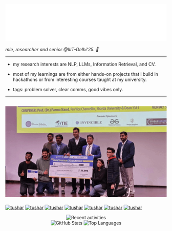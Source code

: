 ![Tushar's GitHub Banner](Tushar%20Chandra%20Logo.png)

*mle, researcher and senior @IIIT-Delhi'25. 🌱*

----

* my research interests are NLP, LLMs, Information Retrieval, and CV.
  
* most of my learnings are from either hands-on projects that i build in hackathons or from interesting courses taught at my university.
  
* tags: problem solver, clear comms, good vibes only.
  
----
![Hackathon Wins](hackathons.gif)
----

<a href="https://www.linkedin.com/in/tushar-chandra-7547901ab//" target="blank"><img align="center"
          src="https://img.shields.io/badge/linkedin-%230077B5.svg?style=for-the-badge&logo=linkedin&logoColor=white"
          alt="tushar" height="30"/></a>
<a href="mailto:sde.tusharchandra@gmail.com" target="blank"><img align="center"
          src="https://img.shields.io/badge/gmail-D14836.svg?style=for-the-badge&logo=gmail&logoColor=white"
          alt="tushar" height="30"/></a>
<a href="https://www.instagram.com/me_tusharchandra/" target="blank"><img align="center"
          src="https://img.shields.io/badge/instagram-%23E4405F.svg?style=for-the-badge&logo=instagram&logoColor=white"
          alt="tushar" height="30"/></a>
<a href="https://www.youtube.com/tusharchandra" target="blank"><img align="center"
          src="https://img.shields.io/badge/youtube-%23FF0000.svg?style=for-the-badge&logo=youtube&logoColor=white"
          alt="tushar" height="30"/></a>
<a href="https://www.youtube.com/me-tusharchandra" target="blank"><img align="center"
          src="https://img.shields.io/badge/youtube-%23FF0000.svg?style=for-the-badge&logo=youtube&logoColor=white"
          alt="tushar" height="30"/></a>
<a href="https://twitter.com/me_tushari" target="blank"><img align="center"
          src="https://img.shields.io/badge/twitter-%231DA1F2.svg?style=for-the-badge&logo=twitter&logoColor=white"
          alt="tushar" height="30"/></a>
<a href="https://linktr.ee/tusharchandra" target="blank"><img align="center"
          src="https://img.shields.io/badge/linktree-%231DA1F2.svg?style=for-the-badge&logo=linktree&logoColor=gree"
          alt="tushar" height="30"/></a>
<!-- 
![Tushar's GitHub stats](https://github-readme-stats-sigma-five.vercel.app/api?username=me-tusharchandra&show_icons=true&theme=vue-dark)
![Tushar's top languages](https://github-readme-stats-sigma-five.vercel.app/api/top-langs/?username=me-tusharchandra&layout=compact&show_icons=true&theme=vue-dark)
![More Stats](https://github-readme-streak-stats.herokuapp.com?user=me-tusharchandra&theme=vue-dark) -->

<p align="center">
<img src ="https://github-readme-activity-graph.vercel.app/graph?username=me-tusharchandra&theme=tokyo-night&show_icons=true&size_weight=0.5&count_weight=0.5&bg_color=00000000&hide_border=true&text_color=C4DBE0&title_color=34E6F2&icon_color=34E6F2" alt="Recent activities" height="50%" width="auto"><br>
<img src ="https://github-readme-stats.vercel.app/api?username=me-tusharchandra&show_icons=true&theme=tokyonight&bg_color=00000000&hide_border=true&text_color=C4DBE0&title_color=34E6F2&icon_color=34E6F2" alt="GitHub Stats" height="50%" width="auto">
<img src ="https://github-readme-stats.vercel.app/api/top-langs/?username=me-tusharchandra&theme=tokyonight&layout=compact&size_weight=0.5&count_weight=0.5&bg_color=00000000&hide_border=true&text_color=C4DBE0&title_color=34E6F2&icon_color=34E6F2" alt="Top Languages" height="50%" width="auto"><br><br>
</p>
